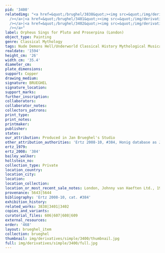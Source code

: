 ```yaml
---
pid: '3400'
relatedimg: "<a href=&quot;/brughel/3838&quot;><img src=&quot;/img/derivatives/simple/3838/thumbnail.jpg&quot;
  /></a>|<a href=&quot;/brughel/3401&quot;><img src=&quot;/img/derivatives/simple/3401/thumbnail.jpg&quot;
  /></a>|<a href=&quot;/brughel/3402&quot;><img src=&quot;/img/derivatives/simple/3402/thumbnail.jpg&quot;
  /></a>"
label: Orpheus Sings for Pluto and Proserpina (London)
object_type: Painting
genre: Classical Mythology
tags: Nude Demons Hell/Underworld Classical History Mythological Musical_instruments
realdate: '1594'
height_cm: '26'
width_cm: '35.4'
diameter_cm: 
plate_dimensions: 
support: Copper
drawing_medium: 
signature: BRUEGHEL
signature_location: 
support_marks: 
further_inscription: 
collaborators: 
collaborator_notes: 
collectors_patrons: 
print_type: 
print_notes: 
printmaker: 
publisher: 
states: 
our_attribution: Produced in Jan Brueghel's Studio
other_attribution_authorities: 'Ertz 2008-10, #384, Honig database as Jan and studio'
ertz_1979: 
ertz_2008: '384'
bailey_walker: 
hollstein_no: 
collection_type: Private
location_country: 
location_city: 
location: 
location_collection: 
location_or_most_recent_sale_notes: London, Johnny van Haeften Ltd., 1988
provenance: 5643|5644
bibliography: 'Ertz 2008-10, cat. #384'
exhibition_history: 
related_works: 3838|3401|3402
copies_and_variants: 
curatorial_files: 606|607|608|609
external_resources: 
order: '468'
layout: brueghel_item
collection: brueghel
thumbnail: img/derivatives/simple/3400/thumbnail.jpg
full: img/derivatives/simple/3400/full.jpg
---
```

